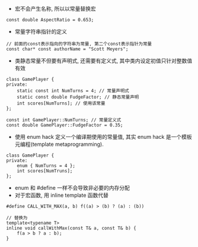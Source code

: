 * 宏不会产生名称, 所以以常量替换宏
```
const double AspectRatio = 0.653;
```
* 常量字符串指针的定义
```
// 前面的const表示指向的字符串为常量, 第二个const表示指针为常量
const char* const authorName = "Scott Meyers";
```
* 类静态常量不但要有声明式, 还需要有定义式, 其中类内设定初值只针对整数值有效
```
class GamePlayer {
private:
	static const int NumTurns = 4; // 常量声明式
	static const double FudgeFactor; // 静态常量声明
	int scores[NumTurns]; // 使用该常量
};

const int GamePlayer::NumTurns; // 常量定义式
const double GamePlayer::FudgeFactor = 0.35;
```
* 使用 enum hack 定义一个编译期使用的常量值, 其实 enum hack 是一个模板元编程(template metaprogramming).
```
class GamePlayer {
private:
	enum { NumTurns = 4 };
	int scores[NumTruns];
};
```
* enum 和 #define 一样不会导致非必要的内存分配
* 对于宏函数, 用 inline template 函数代替
```
#define CALL_WITH_MAX(a, b) f((a) > (b) ? (a) : (b))

// 替换为
template<typename T>
inline void callWithMax(const T& a, const T& b) {
	f(a > b ? a : b);
}
```
